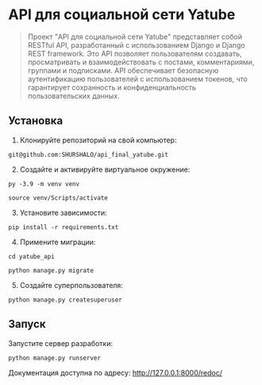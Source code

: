 # API для социальной сети Yatube
> Проект "API для социальной сети Yatube" представляет собой RESTful API, разработанный с использованием Django и Django REST framework. Это API позволяет пользователям создавать, просматривать и взаимодействовать с постами, комментариями, группами и подписками. API обеспечивает безопасную аутентификацию пользователей с использованием токенов, что гарантирует сохранность и конфиденциальность пользовательских данных.

## Установка

1. Клонируйте репозиторий на свой компьютер:
```
git@github.com:SHURSHALO/api_final_yatube.git
```
2. Создайте и активируйте виртуальное окружение:
```
py -3.9 -m venv venv
```
```
source venv/Scripts/activate
```
3. Установите зависимости:
```
pip install -r requirements.txt
```
4. Примените миграции:
```
cd yatube_api
```
```
python manage.py migrate
```
5. Создайте суперпользователя:
```
python manage.py createsuperuser
```
## Запуск

Запустите сервер разработки:
```
python manage.py runserver
```
Документация доступна по адресу: http://127.0.0.1:8000/redoc/


